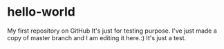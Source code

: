 # hello-world
My first repository on GitHub
It's just for testing purpose.
I've just made a copy of master branch and I am editing it here.:)
It's just a test.
